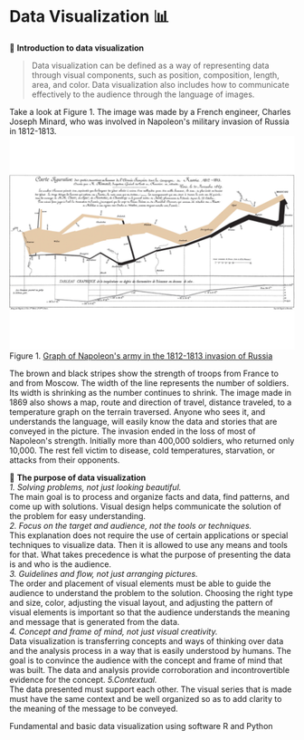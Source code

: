 # Data Visualization  :bar_chart:
:pushpin: **Introduction to data visualization**  

> Data visualization can be defined as a way of representing data through visual components, such as position, composition, length, area, and color. Data visualization also includes how to communicate effectively to the audience through the language of images.  

Take a look at Figure 1. The image was made by a French engineer, Charles Joseph Minard, who was involved in Napoleon's military invasion of Russia in 1812-1813.
![Slide1](https://github.com/ikanurlaily/Data-Visualization/blob/main/images/Minard.jpg)
Figure 1. [Graph of Napoleon's army in the 1812-1813 invasion of Russia](https://ageofrevolution.org/200-object/flow-map-of-napoleons-invasion-of-russia/)

The brown and black stripes show the strength of troops from France to and from Moscow. The width of the line represents the number of soldiers. Its width is shrinking as the number continues to shrink. The image made in 1869 also shows a map, route and direction of travel, distance traveled, to a temperature graph on the terrain traversed. Anyone who sees it, and understands the language, will easily know the data and stories that are conveyed in the picture. The invasion ended in the loss of most of Napoleon's strength. Initially more than 400,000 soldiers, who returned only 10,000. The rest fell victim to disease, cold temperatures, starvation, or attacks from their opponents.  

:pushpin: **The purpose of data visualization**  
_1. Solving problems, not just looking beautiful._  
The main goal is to process and organize facts and data, find patterns, and come up with solutions. Visual design helps communicate the solution of the problem for easy understanding.  
_2. Focus on the target and audience, not the tools or techniques._  
This explanation does not require the use of certain applications or special techniques to visualize data. Then it is allowed to use any means and tools for that. What takes precedence is what the purpose of presenting the data is and who is the audience.  
_3. Guidelines and flow, not just arranging pictures._  
The order and placement of visual elements must be able to guide the audience to understand the problem to the solution. Choosing the right type and size, color, adjusting the visual layout, and adjusting the pattern of visual elements is important so that the audience understands the meaning and message that is generated from the data.  
_4. Concept and frame of mind, not just visual creativity._  
Data visualization is transferring concepts and ways of thinking over data and the analysis process in a way that is easily understood by humans. The goal is to convince the audience with the concept and frame of mind that was built. The data and analysis provide corroboration and incontrovertible evidence for the concept.
_5.Contextual._   
The data presented must support each other. The visual series that is made must have the same context and be well organized so as to add clarity to the meaning of the message to be conveyed.


Fundamental and basic data visualization using software R and Python
